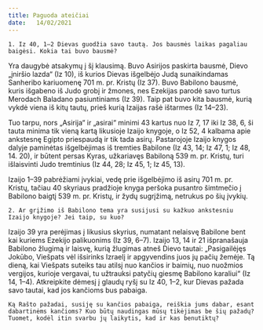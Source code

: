 ```yaml
---
title: Paguoda ateičiai 
date:   14/02/2021
---
```


`1. Iz 40, 1–2 Dievas guodžia savo tautą. Jos bausmės laikas pagaliau baigėsi. Kokia tai buvo bausmė?`

Yra daugybė atsakymų į šį klausimą. Buvo Asirijos paskirta bausmė, Dievo „įniršio lazda“ (Iz 10), iš kurios Dievas išgelbėjo Judą sunaikindamas Sanheribo kariuomenę 701 m. pr. Kristų (Iz 37). Buvo Babilono bausmė, kuris išgabeno iš Judo grobį ir žmones, nes Ezekijas parodė savo turtus Merodach Baladano pasiuntiniams (Iz 39). Taip pat buvo kita bausmė, kurią vykdė viena iš kitų tautų, prieš kurią Izaijas rašė ištarmes (Iz 14–23).

Tuo tarpu, nors „Asirija“ ir „asirai“ minimi 43 kartus nuo Iz 7, 17 iki Iz 38, 6, ši tauta minima tik vieną kartą likusioje Izaijo knygoje, o Iz 52, 4 kalbama apie ankstesnę Egipto priespaudą ir tik tada asirų. Pastarojoje Izaijo knygos dalyje paminėtas išgelbėjimas iš tremties Babilone (Iz 43, 14; Iz 47, 1; Iz 48, 14. 20), ir būtent persas Kyras, užkariavęs Babiloną 539 m. pr. Kristų, turi išlaisvinti Judo tremtinius (Iz 44, 28; Iz 45, 1; Iz 45, 13). 

Izaijo 1–39 pabrėžiami įvykiai, vedę prie išgelbėjimo iš asirų 701 m. pr. Kristų, tačiau 40 skyriaus pradžioje knyga peršoka pusantro šimtmečio į Babilono baigtį 539 m. pr. Kristų, ir žydų sugrįžimą, netrukus po šių įvykių.

`2. Ar grįžimo iš Babilono tema yra susijusi su kažkuo ankstesniu Izaijo knygoje? Jei taip, su kuo?`

Izaijo 39 yra perėjimas į likusius skyrius, numatant nelaisvę Babilone bent kai kuriems Ezekijo palikuonims (Iz 39, 6–7). Izaijo 13, 14 ir 21 išpranašauja Babilono žlugimą ir laisvę, kurią žlugimas atneš Dievo tautai: „Pasigailėjęs Jokūbo, Viešpats vėl išsirinks Izraelį ir apgyvendins juos jų pačių žemėje. Tą dieną, kai Viešpats suteiks tau atilsį nuo kančios ir baimių, nuo nuožmios vergijos, kurioje vergavai, tu užtrauksi patyčių giesmę Babilono karaliui“ (Iz 14, 1–4). Atkreipkite dėmesį į glaudų ryšį su Iz 40, 1–2, kur Dievas pažada savo tautai, kad jos kančioms bus pabaiga.

`Ką Rašto pažadai, susiję su kančios pabaiga, reiškia jums dabar, esant dabartinėms kančioms? Kuo būtų naudingas mūsų tikėjimas be šių pažadų? Tuomet, kodėl itin svarbu jų laikytis, kad ir kas benutiktų?`